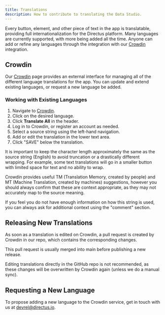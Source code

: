 ```yaml
---
title: Translations
description: How to contribute to translating the Data Studio.
---
```


Every button, element, and other piece of text in the app is translatable, providing full internationalization for the Directus platform. Many languages are currently supported, with more being added all the time. Anyone can add or refine any languages through the integration with our [Crowdin](https://locales.directus.io/) integration. 

## Crowdin

Our [Crowdin](https://locales.directus.io/) page provides an external interface for managing all of the different language translations for the app. You can update and extend existing languages, or request a new language be added.

### Working with Existing Languages

1. Navigate to [Crowdin](https://locales.directus.io/).
2. Click on the desired language.
3. Click **Translate All** in the header.
4. Log in to Crowdin, or register an account as needed.
5. Select a source string using the left-hand navigation.
6. Add or edit the translation in the lower text area.
7. Click "SAVE" below the translation.

It is important to keep the character length approximately the same as the source string (English) to avoid truncation or a drastically different wrapping. For example, some text translations will go in a smaller button with limited space for text and no ability to wrap.

Crowdin provides useful TM (Translation Memory, created by people) and MT (Machine Translation, created by machines) suggestions, however you should always confirm that these are context appropriate, as they may not accurately map to the source meaning.

If you feel you do not have enough information on how this string is used, you can always ask for additional context using the "comment" section.

## Releasing New Translations

As soon as a translation is edited on Crowdin, a pull request is created by Crowdin in our repo, which contains the corresponding changes.

This pull request is usually merged into main before publishing a new release.

Editing translations directly in the GitHub repo is not recommended, as these changes will be overwritten by Crowdin again (unless we do a manual sync).

## Requesting a New Language

To propose adding a new language to the Crowdin service, get in touch with us at [devrel@directus.io](mailto:devrel@directus.io).
